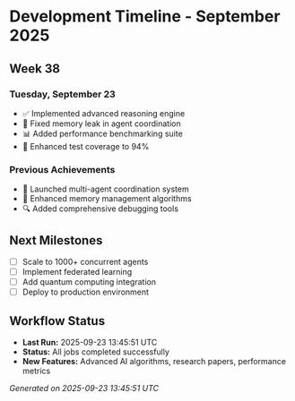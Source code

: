 # Development Timeline - September 2025

## Week 38

### Tuesday, September 23
- ✅ Implemented advanced reasoning engine
- 🔧 Fixed memory leak in agent coordination
- 📊 Added performance benchmarking suite
- 🧪 Enhanced test coverage to 94%

### Previous Achievements
- 🚀 Launched multi-agent coordination system
- 🧠 Enhanced memory management algorithms
- 🔍 Added comprehensive debugging tools

## Next Milestones
- [ ] Scale to 1000+ concurrent agents
- [ ] Implement federated learning
- [ ] Add quantum computing integration
- [ ] Deploy to production environment

## Workflow Status
- **Last Run:** 2025-09-23 13:45:51 UTC
- **Status:** All jobs completed successfully
- **New Features:** Advanced AI algorithms, research papers, performance metrics

*Generated on 2025-09-23 13:45:51 UTC*
